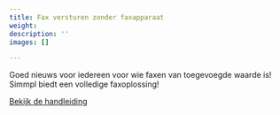 ```yaml
---
title: Fax versturen zonder faxapparaat
weight:
description: ''
images: []

---
```

Goed nieuws voor iedereen voor wie faxen van toegevoegde waarde is! Simmpl biedt een volledige faxoplossing!

<a href="https://www.simmpl.nl/downloads/Simmpl_handleiding_faxbox_instellen_ontvangen_versturen.pdf" target="_blank" class="button">Bekijk de handleiding</a>